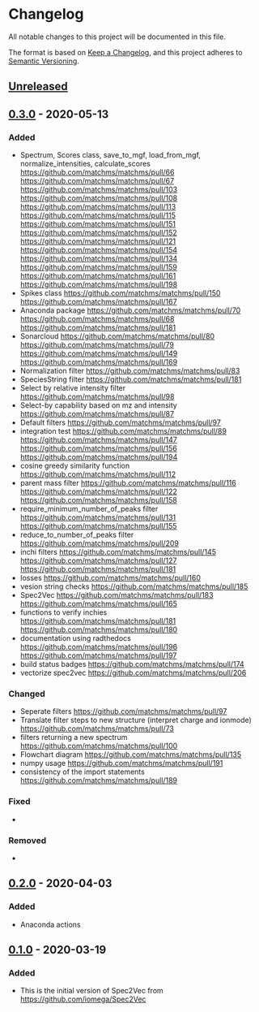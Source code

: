 # Changelog
All notable changes to this project will be documented in this file.

The format is based on [Keep a Changelog](https://keepachangelog.com/en/1.0.0/),
and this project adheres to [Semantic Versioning](https://semver.org/spec/v2.0.0.html).

## [Unreleased]


## [0.3.0] - 2020-05-13
### Added
- Spectrum, Scores class, save_to_mgf, load_from_mgf, normalize_intensities, calculate_scores https://github.com/matchms/matchms/pull/66 https://github.com/matchms/matchms/pull/67 https://github.com/matchms/matchms/pull/103 https://github.com/matchms/matchms/pull/108 https://github.com/matchms/matchms/pull/113 https://github.com/matchms/matchms/pull/115 https://github.com/matchms/matchms/pull/151 https://github.com/matchms/matchms/pull/152 https://github.com/matchms/matchms/pull/121 https://github.com/matchms/matchms/pull/154 https://github.com/matchms/matchms/pull/134 https://github.com/matchms/matchms/pull/159 https://github.com/matchms/matchms/pull/161 https://github.com/matchms/matchms/pull/198
- Spikes class https://github.com/matchms/matchms/pull/150 https://github.com/matchms/matchms/pull/167
- Anaconda package https://github.com/matchms/matchms/pull/70 https://github.com/matchms/matchms/pull/68 https://github.com/matchms/matchms/pull/181
- Sonarcloud https://github.com/matchms/matchms/pull/80 https://github.com/matchms/matchms/pull/79 https://github.com/matchms/matchms/pull/149 https://github.com/matchms/matchms/pull/169
- Normalization filter https://github.com/matchms/matchms/pull/83
- SpeciesString filter https://github.com/matchms/matchms/pull/181
- Select by relative intensity filter https://github.com/matchms/matchms/pull/98
- Select-by capability based on mz and intensity https://github.com/matchms/matchms/pull/87
- Default filters https://github.com/matchms/matchms/pull/97
- integration test https://github.com/matchms/matchms/pull/89 https://github.com/matchms/matchms/pull/147 https://github.com/matchms/matchms/pull/156 https://github.com/matchms/matchms/pull/194
- cosine greedy similarity function https://github.com/matchms/matchms/pull/112
- parent mass filter https://github.com/matchms/matchms/pull/116 https://github.com/matchms/matchms/pull/122 https://github.com/matchms/matchms/pull/158
- require_minimum_number_of_peaks filter https://github.com/matchms/matchms/pull/131 https://github.com/matchms/matchms/pull/155
- reduce_to_number_of_peaks filter https://github.com/matchms/matchms/pull/209
- inchi filters https://github.com/matchms/matchms/pull/145 https://github.com/matchms/matchms/pull/127 https://github.com/matchms/matchms/pull/181
- losses https://github.com/matchms/matchms/pull/160
- vesion string checks https://github.com/matchms/matchms/pull/185
- Spec2Vec https://github.com/matchms/matchms/pull/183 https://github.com/matchms/matchms/pull/165 
- functions to verify inchies https://github.com/matchms/matchms/pull/181 https://github.com/matchms/matchms/pull/180
- documentation using radthedocs https://github.com/matchms/matchms/pull/196 https://github.com/matchms/matchms/pull/197
- build status badges https://github.com/matchms/matchms/pull/174
- vectorize spec2vec https://github.com/matchms/matchms/pull/206

### Changed
- Seperate filters https://github.com/matchms/matchms/pull/97
- Translate filter steps to new structure (interpret charge and ionmode) https://github.com/matchms/matchms/pull/73
- filters returning a new spectrum https://github.com/matchms/matchms/pull/100
- Flowchart diagram https://github.com/matchms/matchms/pull/135
- numpy usage https://github.com/matchms/matchms/pull/191
- consistency of the import statements https://github.com/matchms/matchms/pull/189

### Fixed
-

### Removed
-


## [0.2.0] - 2020-04-03
### Added
- Anaconda actions


## [0.1.0] - 2020-03-19
### Added
- This is the initial version of Spec2Vec from https://github.com/iomega/Spec2Vec


[Unreleased]: https://github.com/olivierlacan/keep-a-changelog/compare/v0.3.0...HEAD

[0.3.0]: https://github.com/olivierlacan/keep-a-changelog/compare/v0.2.0...v0.3.0

[0.2.0]: https://github.com/olivierlacan/keep-a-changelog/compare/v0.1.0...v0.2.0

[0.1.0]: https://github.com/olivierlacan/keep-a-changelog/releases/tag/v0.1.0
